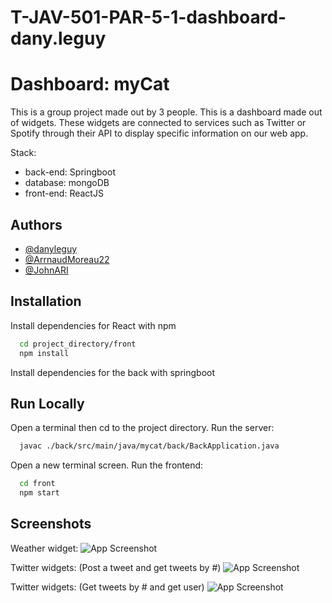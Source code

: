 # T-JAV-501-PAR-5-1-dashboard-dany.leguy

# Dashboard: myCat

This is a group project made out by 3 people. This is a dashboard made out of widgets. These widgets are connected to services such as Twitter or Spotify through their API to display specific information on our web app.

Stack:

- back-end: Springboot 
- database: mongoDB
- front-end: ReactJS
## Authors

- [@danyleguy](https://github.com/LeguyDany)
- [@ArrnaudMoreau22](https://github.com/ArrnaudMoreau22)
- [@JohnARI](https://github.com/JohnARI)
## Installation

Install dependencies for React with npm

```bash
  cd project_directory/front
  npm install
```

Install dependencies for the back with springboot
## Run Locally

Open a terminal then cd to the project directory.
Run the server:

```bash
  javac ./back/src/main/java/mycat/back/BackApplication.java
```

Open a new terminal screen.
Run the frontend:

```bash
  cd front
  npm start
```

## Screenshots

Weather widget:
![App Screenshot](https://snipboard.io/DUxcNr.jpg)

Twitter widgets: (Post a tweet and get tweets by #)
![App Screenshot](https://snipboard.io/WHX2uJ.jpg)

Twitter widgets: (Get tweets by # and get user)
![App Screenshot](https://snipboard.io/8UJzcv.jpg)


